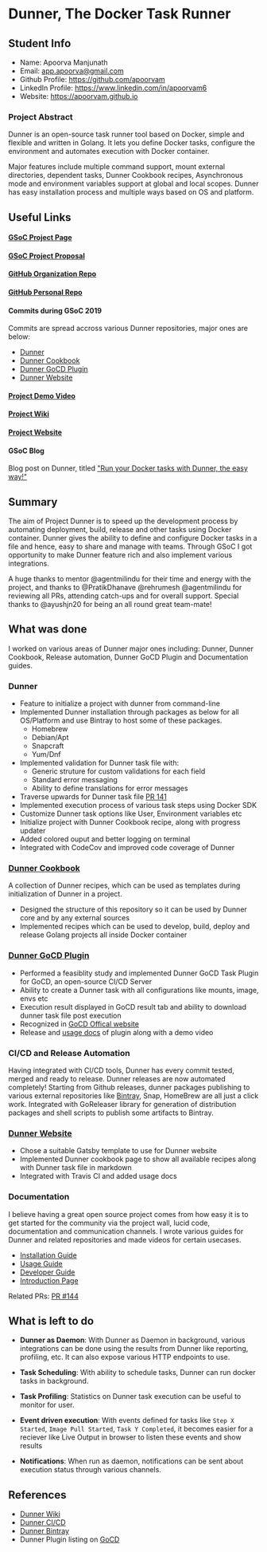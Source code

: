 # Dunner, The Docker Task Runner

## Student Info

* Name: Apoorva Manjunath
* Email: app.apoorva@gmail.com
* Github Profile: https://github.com/apoorvam
* LinkedIn Profile: https://www.linkedin.com/in/apoorvam6
* Website: https://apoorvam.github.io

### Project Abstract

Dunner is an open-source task runner tool based on Docker, simple and flexible and written in Golang. It lets you define Docker tasks, configure the environment and automates execution with Docker container.

Major features include multiple command support, mount external directories, dependent tasks, Dunner Cookbook recipes, Asynchronous mode and environment variables support at global and local scopes. Dunner has easy installation process and multiple ways based on OS and platform.

## Useful Links

#### [GSoC Project Page](https://summerofcode.withgoogle.com/projects/#5461263713304576)

#### [GSoC Project Proposal](https://drive.google.com/file/d/1VGVtYi-qbh93SArHb6Eape2oQ3HaPBfL/view?usp=sharing)

#### [GitHub Organization Repo](https://github.com/leopardslab)

#### [GitHub Personal Repo](https://github.com/apoorvam)

#### Commits during GSoC 2019

Commits are spread accross various Dunner repositories, major ones are below:

* [Dunner](https://github.com/leopardslab/dunner/commits?author=apoorvam)
* [Dunner Cookbook](https://github.com/leopardslab/dunner-cookbook/commits?author=apoorvam)
* [Dunner GoCD Plugin](https://github.com/leopardslab/dunner-gocd-plugin/commits?author=apoorvam)
* [Dunner Website](https://github.com/leopardslab/dunner-website/commits?author=apoorvam)

#### [Project Demo Video](https://github.com/leopardslab/dunner/wiki/Introduction-to-Dunner)

#### [Project Wiki](https://github.com/leopardslab/dunner/wiki)

#### [Project Website](https://dunner.io/)

#### GSoC Blog

Blog post on Dunner, titled ["Run your Docker tasks with Dunner, the easy way!"](https://medium.com/@app.apoorva/run-your-docker-tasks-with-dunner-the-easy-way-921d87968237)

## Summary

The aim of Project Dunner is to speed up the development process by automating deployment, build, release and other tasks using Docker container. Dunner gives the ability to define and configure Docker tasks in a file and hence, easy to share and manage with teams. Through GSoC I got opportunity to make Dunner feature rich and also implement various integrations.

A huge thanks to mentor @agentmilindu for their time and energy with the project, and thanks to @PratikDhanave @rehrumesh @agentmilindu for reviewing all PRs, attending catch-ups and for overall support. Special thanks to @ayushjn20 for being an all round great team-mate!

## What was done

I worked on various areas of Dunner major ones including: Dunner, Dunner Cookbook, Release automation, Dunner GoCD Plugin and Documentation guides.

### Dunner

* Feature to initialize a project with dunner from command-line
* Implemented Dunner installation through packages as below for all OS/Platform and use Bintray to host some of these packages.
	* Homebrew
	* Debian/Apt
	* Snapcraft
	* Yum/Dnf
* Implemented validation for Dunner task file with:
	* Generic struture for custom validations for each field
	* Standard error messaging
	* Ability to define translations for error messages
* Traverse upwards for Dunner task file [PR 141](https://github.com/leopardslab/dunner/pull/141)
* Implemented execution process of various task steps using Docker SDK
* Customize Dunner task options like User, Environment variables etc
* Initialize project with Dunner Cookbook recipe, along with progress updater
* Added colored ouput and better logging on terminal
* Integrated with CodeCov and improved code coverage of Dunner

### [Dunner Cookbook](https://github.com/leopardslab/dunner-cookbook)

A collection of Dunner recipes, which can be used as templates during initialization of Dunner in a project.

* Designed the structure of this repository so it can be used by Dunner core and by any external sources
* Implemented recipes which can be used to develop, build, deploy and release Golang projects all inside Docker container

### [Dunner GoCD Plugin](https://github.com/leopardslab/dunner-gocd-plugin)

* Performed a feasiblity study and implemented Dunner GoCD Task Plugin for GoCD, an open-source CI/CD Server
* Ability to create a Dunner task with all configurations like mounts, image, envs etc
* Execution result displayed in GoCD result tab and ability to download dunner task file post execution
* Recognized in [GoCD Offical website](https://www.gocd.org/plugins/#task)
* Release and [usage docs](https://github.com/leopardslab/dunner-gocd-plugin#dunner-gocd-plugin) of plugin along with a demo video

### CI/CD and Release Automation

Having integrated with CI/CD tools, Dunner has every commit tested, merged and ready to release. Dunner releases are now automated completely! Starting from Github releases, dunner packages publishing to various external repositories like [Bintray](https://bintray.com/leopardslab), Snap, HomeBrew are all just a click work.
Integrated with GoReleaser library for generation of distribution packages and shell scripts to publish some artifacts to Bintray.

### [Dunner Website](http://dunner.io)

* Chose a suitable Gatsby template to use for Dunner website
* Implemented Dunner cookbook page to show all available recipes along with Dunner task file in markdown
* Integrated with Travis CI and added usage docs

### Documentation

I believe having a great open source project comes from how easy it is to get started for the community via the
project wall, lucid code, documentation and communication channels. I wrote various guides for Dunner and related repositories and made videos for certain usecases.

* [Installation Guide](https://github.com/leopardslab/Dunner/wiki/Installation-Guide)
* [Usage Guide](https://github.com/leopardslab/Dunner/wiki/User-Guide)
* [Developer Guide](https://github.com/leopardslab/Dunner/wiki/Developer-Guide)
* [Introduction Page](https://github.com/leopardslab/dunner/wiki/Introduction-to-Dunner)

Related PRs: [PR #144](https://github.com/leopardslab/dunner/pull/144)

## What is left to do

* **Dunner as Daemon**: With Dunner as Daemon in background, various integrations can be done using the results from Dunner like reporting, profiling, etc. It can also expose various HTTP endpoints to use.

* **Task Scheduling**: With ability to schedule tasks, Dunner can run docker tasks in background.
* **Task Profiling**: Statistics on Dunner task execution can be useful to monitor for user.
* **Event driven execution**: With events defined for tasks like `Step X Started`, `Image Pull Started`, `Task Y Completed`, it becomes easier for a reciever like Live Output in browser to listen these events and show results
* **Notifications**: When run as daemon, notifications can be sent about execution status through various channels.

## References

* [Dunner Wiki](https://github.com/leopardslab/dunner/wiki)
* [Dunner CI/CD](http://travis-ci.org/leopardslab/dunner)
* [Dunner Bintray](http://bintray.com/leopardslab)
* Dunner Plugin listing on [GoCD](https://www.gocd.org/plugins/#task)
